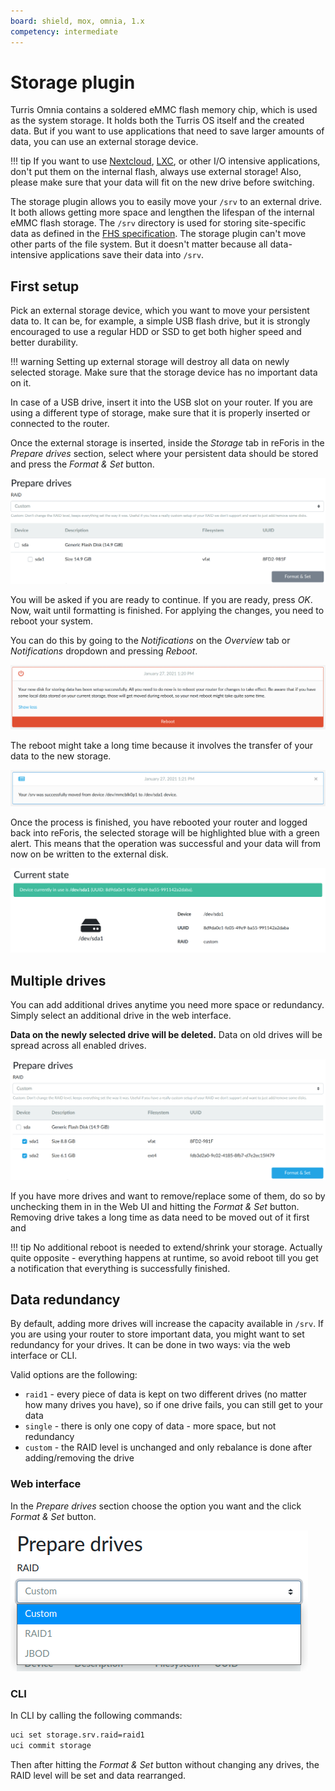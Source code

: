 ```yaml
---
board: shield, mox, omnia, 1.x 
competency: intermediate
---
```

# Storage plugin

Turris Omnia contains a soldered eMMC flash memory chip, which is used as the system storage.
It holds both the Turris OS itself and the created data. But if you want to use
applications that need to save larger amounts of data, you can use an external
storage device.

!!! tip 
    If you want to use [Nextcloud](../../../geek/nextcloud/nextcloud.md),
    [LXC](../../../geek/lxc/lxc.md), or other I/O intensive applications, don't
    put them on the internal flash, always use external storage! Also, please
    make sure that your data will fit on the new drive before switching.

The storage plugin allows you to easily move your `/srv` to an external drive.
It both allows getting more space and lengthen the lifespan of the internal eMMC
flash storage. The `/srv` directory is used for storing site-specific data as
defined in the [FHS
specification](https://en.wikipedia.org/wiki/Filesystem_Hierarchy_Standard). The
storage plugin can't move other parts of the file system. But it doesn't matter
because all data-intensive applications save their data into `/srv`.
    
## First setup

Pick an external storage device, which you want to move your persistent data to.
It can be, for example, a simple USB flash drive, but it is strongly encouraged
to use a regular HDD or SSD to get both higher speed and better durability.

!!! warning 
    Setting up external storage will destroy all data on newly selected
    storage. Make sure that the storage device has no important data on it.

In case of a USB drive, insert it into the USB slot on your router. If you are using a different type of storage, make sure that it is properly inserted or
connected to the router.

Once the external storage is inserted, inside the _Storage_ tab in reForis in
the _Prepare drives_ section, select where your persistent data should be stored and
press the _Format & Set_ button.

![Storage devices](devices.png)

You will be asked if you are ready to continue. If you are ready, press _OK_.
Now, wait until formatting is finished. For applying the changes, you need to
reboot your system.

You can do this by going to the _Notifications_ on the _Overview_ tab or
_Notifications_ dropdown and pressing _Reboot_.

![Reboot notification](reboot.png)

The reboot might take a long time because it involves the transfer of your data
to the new storage.


![Notification after reboot](done.png)

Once the process is finished, you have rebooted your router and logged back into
reForis, the selected storage will be highlighted blue with a green alert. This means that the
operation was successful and your data will from now on be written to the
external disk.

![Device is ready](device-ready.png)

## Multiple drives

You can add additional drives anytime you need more space or redundancy. Simply
select an additional drive in the web interface.

**Data on the newly selected drive will be deleted.** Data on old drives will be
spread across all enabled drives.

![Multiple devices](multiple-devices.png)

If you have more drives and want to remove/replace some of them, do so by
unchecking them in in the Web UI and hitting the _Format & Set_ button. Removing
drive takes a long time as data need to be moved out of it first and 

!!! tip No additional reboot is needed to extend/shrink your storage. Actually
quite opposite - everything happens at runtime, so avoid reboot till you get a
notification that everything is successfully finished.


## Data redundancy

By default, adding more drives will increase the capacity available in `/srv`. If
you are using your router to store important data, you might want to set
redundancy for your drives. It can be done in two ways: via the web interface or
CLI.

Valid options are the following:

* `raid1` - every piece of data is kept on two different drives (no matter how
  many drives you have), so if one drive fails, you can still get to your data
* `single` - there is only one copy of data - more space, but not redundancy
* `custom` - the RAID level is unchanged and only rebalance is done after
  adding/removing the drive

### Web interface

In the _Prepare drives_ section choose the option you want and the click _Format &
Set_ button.

![Raid options](raid-options.png)

### CLI

In CLI by calling the following commands:

```bash
uci set storage.srv.raid=raid1
uci commit storage
```

Then after hitting the _Format & Set_ button without changing any drives, the RAID level
will be set and data rearranged.